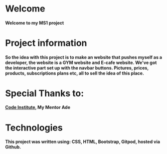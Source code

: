 # Welcome
#### Welcome to my MS1 project
# Project information
#### So the idea with this project is to make an website that pushes myself as a developer, the website is a GYM website and E-cafe website. We've got the interactive part set up with the navbar buttons. Pictures, prices, products, subscriptions plans etc, all to sell the idea of this place.
# Special Thanks to:
#### [Code Institute](https://codeinstitute.net/), My Mentor Ade
# Technologies
#### This project was written using: CSS, HTML, Bootstrap, Gitpod, hosted via Github.